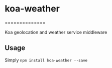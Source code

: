 # koa-weather
==============

Koa geo­location and weather service middleware

## Usage
Simply `npm install koa-weather --save`

